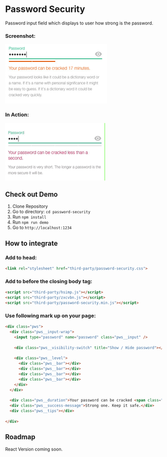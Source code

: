 # Password Security
Password input field which displays to user how strong is the password.

### Screenshot:

![password-security](./img/password-security.jpg)


### In Action:

![password-security](./img/password-security.gif)

## Check out Demo

1. Clone Repository
2. Go to directory: `cd password-security`
3. Run `npm install`
4. Run `npm run demo`
5. Go to `http://localhost:1234`

## How to integrate

### Add to head:
```html
<link rel="stylesheet" href="third-party/password-security.css">
```

### Add to before the closing body tag:
```html
<script src="third-party/hsimp.js"></script>
<script src="third-party/zxcvbn.js"></script>
<script src="third-party/password-security.min.js"></script>
```

### Use following mark up on your page:
```html
<div class="pws">
  <div class="pws__input-wrap">
    <input type="password" name="password" class="pws__input" />

    <div class="pws__visibility-switch" title="Show / Hide password"></div>

    <div class="pws__level">
      <div class="pws__bar"></div>
      <div class="pws__bar"></div>
      <div class="pws__bar"></div>
      <div class="pws__bar"></div>
    </div>
  </div>

  <div class="pws__duration">Your password can be cracked <span class="pws__duration-value"></span>.</div>
  <div class="pws__success-message">Strong one. Keep it safe.</div>
  <div class="pws__tips"></div>

</div>
```

## Roadmap
React Version coming soon.